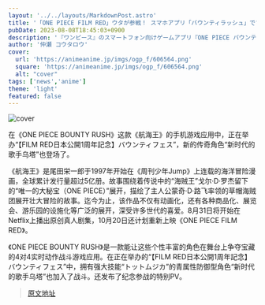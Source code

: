 ```yaml
---
layout: '../../layouts/MarkdownPost.astro'
title: '「ONE PIECE FILM RED」ウタが参戦！ スマホアプリ「バウンティラッシュ」でフェス開催中'
pubDate: 2023-08-08T18:45:03+0900
description: '『ワンピース』のスマートフォン向けゲームアプリ『ONE PIECE バウンティラッシュ』にて、新たにレジェンダリーキャラ「新時代の歌い手 ウタ」が登場する「【FILM RED日本公開1周年記念】バウンティフェス」が開催中だ。'
author: '仲瀬 コウタロウ'
cover:
  url: 'https://animeanime.jp/imgs/ogp_f/606564.png'
  square: 'https://animeanime.jp/imgs/ogp_f/606564.png'
  alt: "cover"
tags: ['news','anime']
theme: 'light'
featured: false
---
```


![cover](https://animeanime.jp/imgs/ogp_f/606564.png)

在《ONE PIECE BOUNTY RUSH》这款《航海王》的手机游戏应用中，正在举办“【FILM RED日本公開1周年記念】バウンティフェス”，新的传奇角色“新时代的歌手乌塔”也登场了。

《航海王》是尾田栄一郎于1997年开始在《周刊少年Jump》上连载的海洋冒险漫画，全球累计发行量超过5亿册。故事围绕着传说中的“海贼王”戈尔·D·罗杰留下的“唯一的大秘宝（ONE PIECE）”展开，描绘了主人公蒙奇·D·路飞率领的草帽海贼团展开壮大冒险的故事。迄今为止，该作品不仅有动画化，还有各种商品化、展览会、游乐园的设施化等广泛的展开，深受许多世代的喜爱。8月31日将开始在Netflix上播出原创真人剧集，10月20日还计划重新上映《ONE PIECE FILM RED》。

《ONE PIECE BOUNTY RUSH》是一款能让这些个性丰富的角色在舞台上争夺宝藏的4对4实时动作战斗游戏应用。在正在举办的“【FILM RED日本公開1周年記念】バウンティフェス”中，拥有强大技能“トットムジカ”的青属性防御型角色“新时代的歌手乌塔”也加入了战斗。还发布了纪念参战的特别PV。

>[原文地址](https://animeanime.jp/article/2023/08/08/79167.html)  